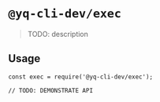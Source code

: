 # `@yq-cli-dev/exec`

> TODO: description

## Usage

```
const exec = require('@yq-cli-dev/exec');

// TODO: DEMONSTRATE API
```
